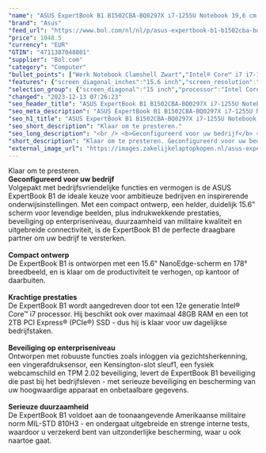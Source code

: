 ```yaml
---
"name": "ASUS ExpertBook B1 B1502CBA-BQ0297X i7-1255U Notebook 39,6 cm (15.6\") Full HD Intel® Core™ i7 16 GB DDR4-SDRAM 512 GB SSD Wi-Fi 6 (802.11ax) Windows 11 Pro Zwart"
"brand": "Asus"
"feed_url": "https://www.bol.com/nl/nl/p/asus-expertbook-b1-b1502cba-bq0297x-i7-1255u-notebook-39-6-cm-full-hd-intel-core-i7-16-gb-ddr4-sdram-512-gb-ssd-wi-fi-6-windows-11-pro-zwart/9300000149988558"
"price": 1048.5
"currency": "EUR"
"GTIN": "4711387048801"
"supplier": "Bol.com"
"category": "Computer"
"bullet_points": ["Werk Notebook Clamshell Zwart","Intel® Core™ i7 i7-1255U","39,6 cm (15.6\") Full HD 1920 x 1080 Pixels IPS Mat 16:9","16 GB DDR4-SDRAM 1 x 16 GB","512 GB SSD","Intel Iris Xe Graphics","Wi-Fi 6 (802.11ax) Ethernet LAN Bluetooth 5.1","Lithium-Ion (Li-Ion) 42 Wh 65 W","Windows 11 Pro 64-bit"]
"features": {"screen_diagonal_inches":"15.6 inch","screen_resolution":"1920 x 1080 Pixels","processor_family":"Intel® Core™ i7","memory_size":"16 GB","memory_type":"DDR4-SDRAM","total_storage_space":"512 GB","operating_system":"Windows","battery_capacity":"42 Wh","width":"361,6 mm","depth":"233 mm","height":"19,9 mm","weight":"1,69 kg","graphics_card":"Intel Iris Xe Graphics"}
"selection_group": {"screen_diagonal":"15 inch","processor":"Intel Core i7","changed_price_past_3_days":false,"product_family":"ExpertBook"}
"changed": "2023-12-13 07:26:23"
"seo_header_title": "ASUS ExpertBook B1 B1502CBA-BQ0297X i7-1255U Notebook 39,6 cm (15.6\") Full HD Intel® Core™ i7 16 GB DDR4-SDRAM 512 GB SSD Wi-Fi 6 (802.11ax) Windows 11 Pro Zwart"
"seo_meta_description": "ASUS ExpertBook B1 B1502CBA-BQ0297X i7-1255U Notebook 39,6 cm (15.6\") Full HD Intel® Core™ i7 16 GB DDR4-SDRAM 512 GB SSD Wi-Fi 6 (802.11ax) Windows 11 Pro Zwart"
"seo_h1_title": "ASUS ExpertBook B1 B1502CBA-BQ0297X i7-1255U Notebook 39,6 cm (15.6\") Full HD Intel® Core™ i7 16 GB DDR4-SDRAM 512 GB SSD Wi-Fi 6 (802.11ax) Windows 11 Pro Zwart"
"seo_short_description": "Klaar om te presteren."
"seo_long_description": "<br /> <b>Geconfigureerd voor uw bedrijf</b> <br />Volgepakt met bedrijfsvriendelijke functies en vermogen is de ASUS ExpertBook B1 de ideale keuze voor ambitieuze bedrijven en inspirerende onderwijsinstellingen. Met een compact ontwerp, een helder, duidelijk 15. 6\" scherm voor levendige beelden, plus indrukwekkende prestaties, beveiliging op enterpriseniveau, duurzaamheid van militaire kwaliteit en uitgebreide connectiviteit, is de ExpertBook B1 de perfecte draagbare partner om uw bedrijf te versterken. <br /> <br /> <b>Compact ontwerp</b> <br />De ExpertBook B1 is ontworpen met een 15. 6\" NanoEdge-scherm en 178° breedbeeld, en is klaar om de productiviteit te verhogen, op kantoor of daarbuiten. <br /> <br /> <b>Krachtige prestaties</b> <br />De ExpertBook B1 wordt aangedreven door tot een 12e generatie Intel® Core™ i7 processor. Hij beschikt ook over maximaal 48GB RAM en een tot 2TB PCI Express® (PCIe®) SSD - dus hij is klaar voor uw dagelijkse bedrijfstaken. <br /> <br /> <b>Beveiliging op enterpriseniveau</b> <br />Ontworpen met robuuste functies zoals inloggen via gezichtsherkenning, een vingerafdruksensor, een Kensington-slot sleuf1, een fysiek webcamschild en TPM 2. 02 beveiliging, levert de ExpertBook B1 beveiliging die past bij het bedrijfsleven - met serieuze beveiliging en bescherming van uw hoogwaardige apparaat en onbetaalbare gegevens. <br /> <br /> <b>Serieuze duurzaamheid</b> <br />De ExpertBook B1 voldoet aan de toonaangevende Amerikaanse militaire norm MIL-STD 810H3 - en ondergaat uitgebreide en strenge interne tests, waardoor u verzekerd bent van uitzonderlijke bescherming, waar u ook naartoe gaat."
"short_description": "Klaar om te presteren. Geconfigureerd voor uw bedrijf Volgepakt met bedrijfsvriendelijke functies en vermogen is de ASUS ExpertBook B1 de ideale keuze voor ambitieuze bedrijven en inspirerende onderwijsinstellingen. Met een compact ontwerp, een helder, duidelijk 15.6\" scherm voor levendige beelden, plus indrukwekkende prestaties, beveiliging op enterpriseniveau, duurzaamheid van militaire kwaliteit en uitgebreide connectiviteit, is de ExpertBook B1 de perfecte draagbare partner om uw bedrijf te versterken. Compact ontwerp De ExpertBook B1 is ontworpen met een 15.6\" NanoEdge-scherm en 178° breedbeeld, en is klaar om de productiviteit te verhogen, op kantoor of daarbuiten. Krachtige prestaties De ExpertBook B1 wordt aangedreven door tot een 12e generatie Intel® Core™ i7 processor. Hij beschikt ook over maximaal 48GB RAM en een tot 2TB PCI Express® (PCIe®) SSD - dus hij is klaar voor uw dagelijkse bedrijfstaken. Beveiliging op enterpriseniveau Ontworpen met robuuste functies zoals inloggen via gezichtsherkenning, een vingerafdruksensor, een Kensington-slot sleuf1, een fysiek webcamschild en TPM 2.02 beveiliging, levert de ExpertBook B1 beveiliging die past bij het bedrijfsleven - met serieuze beveiliging en bescherming van uw hoogwaardige apparaat en onbetaalbare gegevens. Serieuze duurzaamheid De ExpertBook B1 voldoet aan de toonaangevende Amerikaanse militaire norm MIL-STD 810H3 - en ondergaat uitgebreide en strenge interne tests, waardoor u verzekerd bent van uitzonderlijke bescherming, waar u ook naartoe gaat."
"external_image_url": "https://images.zakelijkelaptopkopen.nl/asus-expertbook-b1-b1502cba-bq0297x-i7-1255u-notebook-39-6-cm-full-hd-intel-core-i7-16-gb-ddr4-sdram-512-gb-ssd-wi-fi-6-windows-11-pro-zwart.webp"
---
```


Klaar om te presteren. <br /> <b>Geconfigureerd voor uw bedrijf</b> <br />Volgepakt met bedrijfsvriendelijke functies en vermogen is de ASUS ExpertBook B1 de ideale keuze voor ambitieuze bedrijven en inspirerende onderwijsinstellingen. Met een compact ontwerp, een helder, duidelijk 15.6" scherm voor levendige beelden, plus indrukwekkende prestaties, beveiliging op enterpriseniveau, duurzaamheid van militaire kwaliteit en uitgebreide connectiviteit, is de ExpertBook B1 de perfecte draagbare partner om uw bedrijf te versterken. <br /> <br /> <b>Compact ontwerp</b> <br />De ExpertBook B1 is ontworpen met een 15.6" NanoEdge-scherm en 178° breedbeeld, en is klaar om de productiviteit te verhogen, op kantoor of daarbuiten. <br /> <br /> <b>Krachtige prestaties</b> <br />De ExpertBook B1 wordt aangedreven door tot een 12e generatie Intel® Core™ i7 processor. Hij beschikt ook over maximaal 48GB RAM en een tot 2TB PCI Express® (PCIe®) SSD - dus hij is klaar voor uw dagelijkse bedrijfstaken. <br /> <br /> <b>Beveiliging op enterpriseniveau</b> <br />Ontworpen met robuuste functies zoals inloggen via gezichtsherkenning, een vingerafdruksensor, een Kensington-slot sleuf1, een fysiek webcamschild en TPM 2.02 beveiliging, levert de ExpertBook B1 beveiliging die past bij het bedrijfsleven - met serieuze beveiliging en bescherming van uw hoogwaardige apparaat en onbetaalbare gegevens. <br /> <br /> <b>Serieuze duurzaamheid</b> <br />De ExpertBook B1 voldoet aan de toonaangevende Amerikaanse militaire norm MIL-STD 810H3 - en ondergaat uitgebreide en strenge interne tests, waardoor u verzekerd bent van uitzonderlijke bescherming, waar u ook naartoe gaat.